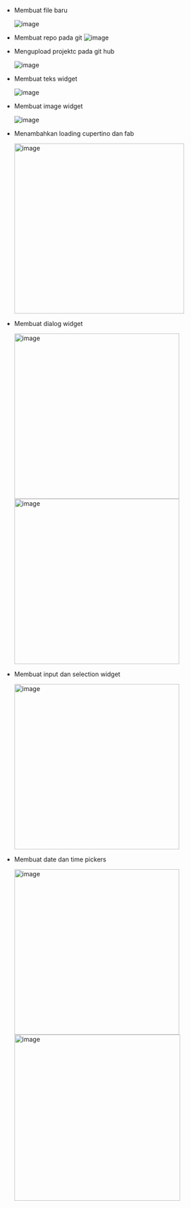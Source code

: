 - Membuat file baru
  
  ![image](https://github.com/user-attachments/assets/46f3cb1c-d18c-4d00-a342-ea8875efd9d6)


- Membuat repo pada git
  ![image](https://github.com/user-attachments/assets/7fe8bdff-9edb-4444-af07-4f44d6cb3d17)


- Mengupload projektc pada git hub
  
  ![image](https://github.com/user-attachments/assets/4891760e-78cc-485f-a7dc-5549123bcd82)



- Membuat teks widget
  
  ![image](https://github.com/user-attachments/assets/e222ed44-54b1-448c-b82a-ab377a9ac44f)



- Membuat image widget

  ![image](https://github.com/user-attachments/assets/fba8c0cc-456f-4da8-8cd1-9674c7060f8b)


- Menambahkan loading cupertino dan fab

  <img width="385" alt="image" src="https://github.com/user-attachments/assets/0e6e7692-6db8-4fa1-9efd-edb2b610cf48">

- Membuat dialog widget

  <img width="374" alt="image" src="https://github.com/user-attachments/assets/bbd48afb-7a8e-404a-88e4-388324cb5af9">
  <img width="374" alt="image" src="https://github.com/user-attachments/assets/31afd55b-f829-4d25-8408-c1f7102c5b58">

- Membuat input dan selection widget
  
  <img width="374" alt="image" src="https://github.com/user-attachments/assets/9ad4e3cc-1d14-40ea-ae06-31854aa71f27">

- Membuat date dan time pickers

  <img width="374" alt="image" src="https://github.com/user-attachments/assets/396295aa-4b82-4ab8-8be5-89f58fbd4ed3">
  <img width="376" alt="image" src="https://github.com/user-attachments/assets/ac081fcb-e916-4aa7-b633-21f0d6af71e8">





